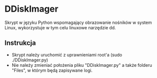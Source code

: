 # DDiskImager
Skrypt w języku Python wspomagający obrazowanie nośników w system Linux, wykorzystuje w tym celu linuxowe narzędzie dd.

## Instrukcja

* Skrypt należy uruchomić z uprawnieniami root'a (sudo ./DDiskImager.py)
* Nie należy zmieniać położenia pliku "DDiskImager.py" a także folderu "Files", w którym będą zapisywane logi.

